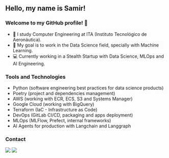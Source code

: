 ## Hello, my name is Samir!
### Welcome to my GitHub profile! 👋

- 📘 I study Computer Engineering at ITA (Instituto Tecnológico de Aeronáutica).
- 🏁 My goal is to work in the Data Science field, specially with Machine Learning.
- 💻 Currently working in a Stealth Startup with Data Science, MLOps and AI Engineering.

###  Tools and Technologies

- Python (software engineering best practices for data science products)
- Poetry (project and dependencies management)
- AWS (working with ECR, ECS, S3 and Systems Manager) 
- Google Cloud (working with BigQuery)
- Terraform (IaC - Infrastructure as Code)
- DevOps (GitLab CI/CD, packaging and apps deployment)
- MLOps (MLFlow, Prefect, internal frameworks)
- AI Agents for production with Langchain and Langgraph

### Contact

<div>
<a href = "mailto:samir.silva12342@gmail.com"><img src="https://img.shields.io/badge/Gmail-D14836?style=for-the-badge&logo=gmail&logoColor=white" target="_blank"></a>
<a href="https://www.linkedin.com/in/samir-nunes-da-silva/" target="_blank"><img src="https://img.shields.io/badge/-LinkedIn-%230077B5?style=for-the-badge&logo=linkedin&logoColor=white" target="_blank"></a>   
</div>

